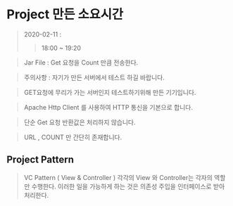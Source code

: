 # Project 만든 소요시간
> 2020-02-11 : 
  >> 18:00 ~ 19:20

> Jar File : Get 요청을 Count 만큼 전송한다.

> 주의사항 : 자기가 만든 서버에서 테스트 하길 바랍니다. 

> GET요청에 무리가 가는 서버인지 테스트하기위해 만든 기기입니다.

> Apache Http Client 를 사용하여 HTTP 통신을 기본으로 합니다.

> 단순 Get 요청 반환값은 처리하지 않습니다.

> URL , COUNT 만 간단히 존재합니다.

## Project Pattern

> VC Pattern ( View & Controller )
> 각각의 View 와 Controller는 각자의 역할만 수행한다.
> 이러한 일을 가능하게 하는 것은 의존성 주입을 인터페이스로 받아 처리한다.
